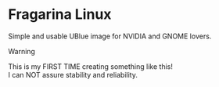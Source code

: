 # Fragarina Linux

Simple and usable UBlue image for NVIDIA and GNOME lovers.

> [!WARNING]
> This is my FIRST TIME creating something like this! <br>
> I can NOT assure stability and reliability.
